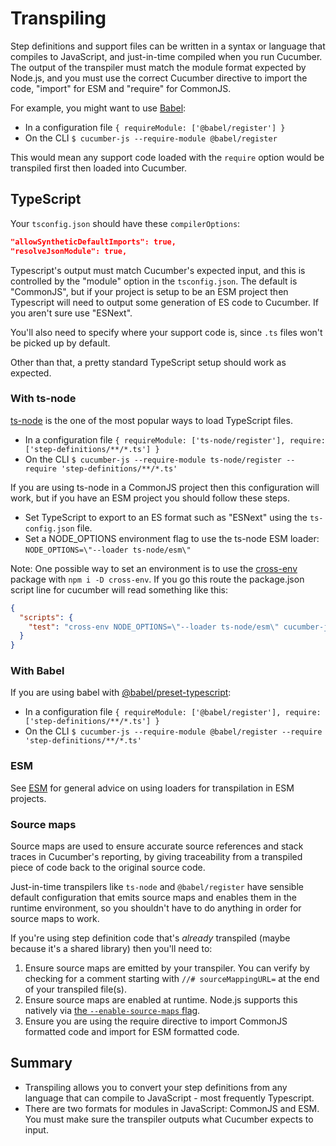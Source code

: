 # Transpiling

Step definitions and support files can be written in a syntax or language that compiles to JavaScript, and just-in-time compiled when you run Cucumber. The output of the transpiler must match the module format expected by Node.js, and you must use the correct Cucumber directive to import the code, "import" for ESM and "require" for CommonJS.

For example, you might want to use [Babel](https://babeljs.io/):

- In a configuration file `{ requireModule: ['@babel/register'] }`
- On the CLI `$ cucumber-js --require-module @babel/register`

This would mean any support code loaded with the `require` option would be transpiled first then loaded into Cucumber.

## TypeScript

Your `tsconfig.json` should have these `compilerOptions`:

```json
"allowSyntheticDefaultImports": true,
"resolveJsonModule": true,

```

Typescript's output must match Cucumber's expected input, and this is controlled by the "module" option in the `tsconfig.json`.  The default is "CommonJS", but if your project is setup to be an ESM project then Typescript will need to output some generation of ES code to Cucumber. If you aren't sure use "ESNext".

You'll also need to specify where your support code is, since `.ts` files won't be picked up by default.

Other than that, a pretty standard TypeScript setup should work as expected.

### With ts-node

[ts-node](https://github.com/TypeStrong/ts-node) is the one of the most popular ways to load TypeScript files. 

- In a configuration file `{ requireModule: ['ts-node/register'], require: ['step-definitions/**/*.ts'] }`
- On the CLI `$ cucumber-js --require-module ts-node/register --require 'step-definitions/**/*.ts'`

If you are using ts-node in a CommonJS project then this configuration will work, but if you have an ESM project you should follow these steps.

- Set TypeScript to export to an ES format such as "ESNext" using the `ts-config.json` file. 
- Set a NODE_OPTIONS environment flag to use the ts-node ESM loader: `NODE_OPTIONS=\"--loader ts-node/esm\"`

Note: One possible way to set an environment is to use the [cross-env](https://www.npmjs.com/package/cross-env) package with `npm i -D cross-env`. If you go this route the package.json script line for cucumber will read something like this:

```json
{
  "scripts": {
    "test": "cross-env NODE_OPTIONS=\"--loader ts-node/esm\" cucumber-js"
  }
}
```

### With Babel

If you are using babel with [@babel/preset-typescript](https://babeljs.io/docs/en/babel-preset-typescript):

- In a configuration file `{ requireModule: ['@babel/register'], require: ['step-definitions/**/*.ts'] }`
- On the CLI `$ cucumber-js --require-module @babel/register --require 'step-definitions/**/*.ts'`

### ESM

See [ESM](./esm.md) for general advice on using loaders for transpilation in ESM projects.

### Source maps

Source maps are used to ensure accurate source references and stack traces in Cucumber's reporting, by giving traceability from a transpiled piece of code back to the original source code.

Just-in-time transpilers like `ts-node` and `@babel/register` have sensible default configuration that emits source maps and enables them in the runtime environment, so you shouldn't have to do anything in order for source maps to work.

If you're using step definition code that's _already_ transpiled (maybe because it's a shared library) then you'll need to:

1. Ensure source maps are emitted by your transpiler. You can verify by checking for a comment starting with `//# sourceMappingURL=` at the end of your transpiled file(s).
2. Ensure source maps are enabled at runtime. Node.js supports this natively via [the `--enable-source-maps` flag](https://nodejs.org/docs/latest/api/cli.html#--enable-source-maps).
3. Ensure you are using the require directive to import CommonJS formatted code and import for ESM formatted code.

## Summary
- Transpiling allows you to convert your step definitions from any language that can compile to JavaScript - most frequently Typescript.
- There are two formats for modules in JavaScript: CommonJS and ESM. You must make sure the transpiler outputs what Cucumber expects to input.
